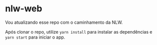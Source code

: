 # nlw-web
Vou atualizando esse repo com o caminhamento da NLW.

Após clonar o repo, utilize `yarn install` para instalar as dependências e `yarn start` para iniciar o app.
